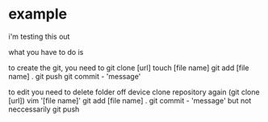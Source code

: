# example

i'm testing this out 

what you have to do is 

to create the git, you need to 
git clone [url]
touch [file name]
git add [file name] . 
git push
git commit - 'message'


to edit you need to
delete folder off device
clone repository again (git clone [url])
vim '[file name]'
git add [file name] . 
git commit - 'message' but not neccessarily 
git push 
